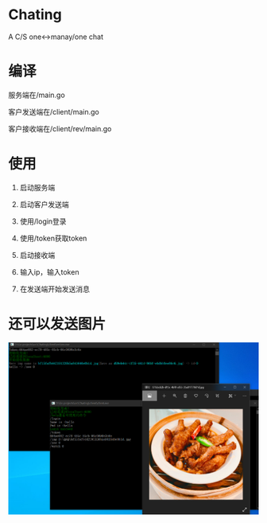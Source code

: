 # Chating
A C/S one&lt;->manay/one chat

# 编译

服务端在/main.go

客户发送端在/client/main.go

客户接收端在/client/rev/main.go

# 使用

1. 启动服务端

2. 启动客户发送端

3. 使用/login登录

4. 使用/token获取token

5. 启动接收端

6. 输入ip，输入token

7. 在发送端开始发送消息

# 还可以发送图片

![image](https://github.com/Cricle/Chating/blob/master/ref/1.png)
